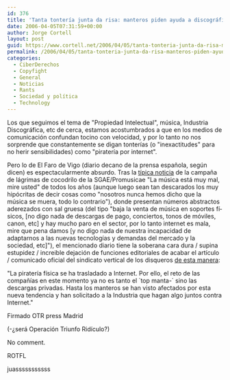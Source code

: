 ```yaml
---
id: 376
title: 'Tanta tonterí­a junta da risa: manteros piden ayuda a discográficas'
date: 2006-04-05T07:31:59+00:00
author: Jorge Cortell
layout: post
guid: https://www.cortell.net/2006/04/05/tanta-tonteria-junta-da-risa-manteros-piden-ayuda-a-discograficas/
permalink: /2006/04/05/tanta-tonteria-junta-da-risa-manteros-piden-ayuda-a-discograficas/
categories:
  - CiberDerechos
  - Copyfight
  - General
  - Noticias
  - Rants
  - Sociedad y polí­tica
  - Technology
---
```

Los que seguimos el tema de "Propiedad Intelectual", música, Industria Discográfica, etc de cerca, estamos acostumbrados a que en los medios de comunicación confundan tocino con velocidad, y por lo tanto no nos sorprende que constantemente se digan tonterí­as (o "inexactitudes" para no herir sensibilidades) como "piraterí­a por internet".

Pero lo de El Faro de Vigo (diario decano de la prensa española, según dicen) es espectacularmente absurdo. Tras la [tí­pica noticia](https://www.farodevigo.es/secciones/noticia.jsp?pIdNoticia=55294&pIdSeccion=8&pNumEjemplar=2585) de la campaña de lágrimas de cocodrilo de la SGAE/Promusicae "La música está muy mal, mire usted" de todos los años (aunque luego sean tan descarados los muy hipócritas de decir cosas como "nosotros nunca hemos dicho que la música se muera, todo lo contrario"), donde presentan números abstractos aderezados con sal gruesa (del tipo "baja la venta de música en soportes fí­sicos, [no digo nada de descargas de pago, conciertos, tonos de móviles, canon, etc] y hay mucho paro en el sector, por lo tanto internet es mala, mire que pena damos [y no digo nada de nuestra incapacidad de adaptarnos a las nuevas tecnologí­as y demandas del mercado y la sociedad, etc]"), el mencionado diario tiene la soberana cara dura / supina estupidez / increible dejación de funciones editoriales de acabar el artí­culo / comunicado oficial del sindicato vertical de los disqueros [de esta manera](https://www.farodevigo.es/secciones/noticia.jsp?pIdNoticia=55294&pIdSeccion=8&pNumEjemplar=2585):

"La piraterí­a fí­sica se ha trasladado a Internet. Por ello, el reto de las compañí­as en este momento ya no es tanto el \`top manta-´ sino las descargas privadas. Hasta los manteros se han visto afectados por esta nueva tendencia y han solicitado a la Industria que hagan algo juntos contra Internet."

Firmado OTR press Madrid

(-¿será Operación Triunfo Ridí­culo?)

No comment.
  
ROTFL
  
juasssssssssss